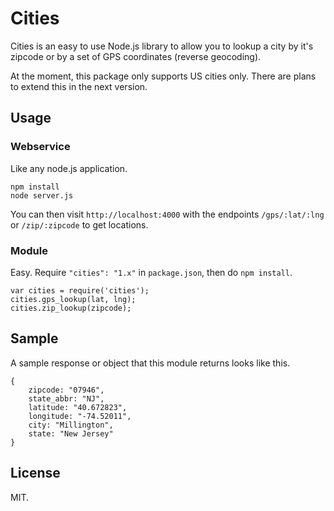 # Cities

Cities is an easy to use Node.js library to allow you to lookup a city by it's zipcode or by a set of GPS coordinates (reverse geocoding).

At the moment, this package only supports US cities only. There are plans to extend this in the next version.

## Usage

### Webservice

Like any node.js application.

    npm install
    node server.js

You can then visit `http://localhost:4000` with the endpoints `/gps/:lat/:lng` or `/zip/:zipcode` to get locations.

### Module

Easy. Require `"cities": "1.x"` in `package.json`, then do `npm install`.

    var cities = require('cities');
    cities.gps_lookup(lat, lng);
    cities.zip_lookup(zipcode);

## Sample

A sample response or object that this module returns looks like this.

    {
        zipcode: "07946",
        state_abbr: "NJ",
        latitude: "40.672823",
        longitude: "-74.52011",
        city: "Millington",
        state: "New Jersey"
    }

## License

MIT.
